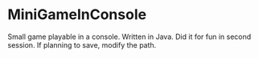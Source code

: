# MiniGameInConsole
Small game playable in a console. Written in Java. Did it for fun in second session.
If planning to save, modify the path.

